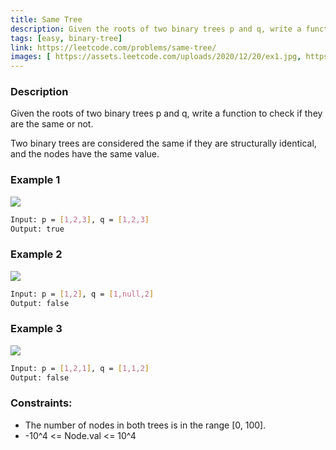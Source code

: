 ```yaml
---
title: Same Tree
description: Given the roots of two binary trees p and q, write a function to check if they are the same or not.
tags: [easy, binary-tree]
link: https://leetcode.com/problems/same-tree/
images: [ https://assets.leetcode.com/uploads/2020/12/20/ex1.jpg, https://assets.leetcode.com/uploads/2020/12/20/ex2.jpg, https://assets.leetcode.com/uploads/2020/12/20/ex3.jpg]
---
```


### Description

Given the roots of two binary trees p and q, write a function to check if they are the same or not.

Two binary trees are considered the same if they are structurally identical, and the nodes have the same value.

### Example 1

![](https://assets.leetcode.com/uploads/2020/12/20/ex1.jpg)

```bash
Input: p = [1,2,3], q = [1,2,3]
Output: true
```

### Example 2

![](https://assets.leetcode.com/uploads/2020/12/20/ex2.jpg)


```bash
Input: p = [1,2], q = [1,null,2]
Output: false
```

### Example 3

![](https://assets.leetcode.com/uploads/2020/12/20/ex3.jpg)

```bash
Input: p = [1,2,1], q = [1,1,2]
Output: false
```

### Constraints:

- The number of nodes in both trees is in the range [0, 100]. 
- -10^4 <= Node.val <= 10^4